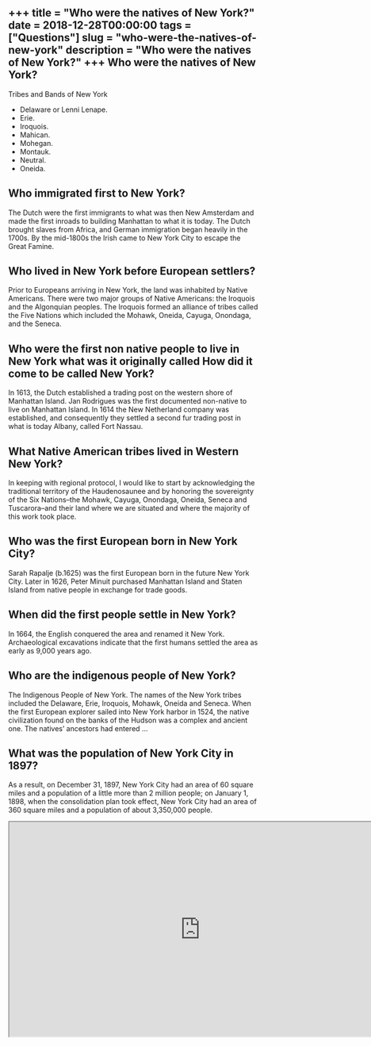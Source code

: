 +++
title = "Who were the natives of New York?"
date = 2018-12-28T00:00:00
tags = ["Questions"]
slug = "who-were-the-natives-of-new-york"
description = "Who were the natives of New York?"
+++
Who were the natives of New York?
---------------------------------

Tribes and Bands of New York

- Delaware or Lenni Lenape.
- Erie.
- Iroquois.
- Mahican.
- Mohegan.
- Montauk.
- Neutral.
- Oneida.

Who immigrated first to New York?
---------------------------------

The Dutch were the first immigrants to what was then New Amsterdam and made the first inroads to building Manhattan to what it is today. The Dutch brought slaves from Africa, and German immigration began heavily in the 1700s. By the mid-1800s the Irish came to New York City to escape the Great Famine.

Who lived in New York before European settlers?
-----------------------------------------------

Prior to Europeans arriving in New York, the land was inhabited by Native Americans. There were two major groups of Native Americans: the Iroquois and the Algonquian peoples. The Iroquois formed an alliance of tribes called the Five Nations which included the Mohawk, Oneida, Cayuga, Onondaga, and the Seneca.

Who were the first non native people to live in New York what was it originally called How did it come to be called New York?
-----------------------------------------------------------------------------------------------------------------------------

In 1613, the Dutch established a trading post on the western shore of Manhattan Island. Jan Rodrigues was the first documented non-native to live on Manhattan Island. In 1614 the New Netherland company was established, and consequently they settled a second fur trading post in what is today Albany, called Fort Nassau.

What Native American tribes lived in Western New York?
------------------------------------------------------

In keeping with regional protocol, I would like to start by acknowledging the traditional territory of the Haudenosaunee and by honoring the sovereignty of the Six Nations–the Mohawk, Cayuga, Onondaga, Oneida, Seneca and Tuscarora–and their land where we are situated and where the majority of this work took place.

Who was the first European born in New York City?
-------------------------------------------------

Sarah Rapalje (b.1625) was the first European born in the future New York City. Later in 1626, Peter Minuit purchased Manhattan Island and Staten Island from native people in exchange for trade goods.

When did the first people settle in New York?
---------------------------------------------

In 1664, the English conquered the area and renamed it New York. Archaeological excavations indicate that the first humans settled the area as early as 9,000 years ago.

Who are the indigenous people of New York?
------------------------------------------

The Indigenous People of New York. The names of the New York tribes included the Delaware, Erie, Iroquois, Mohawk, Oneida and Seneca. When the first European explorer sailed into New York harbor in 1524, the native civilization found on the banks of the Hudson was a complex and ancient one. The natives’ ancestors had entered …

What was the population of New York City in 1897?
-------------------------------------------------

As a result, on December 31, 1897, New York City had an area of 60 square miles and a population of a little more than 2 million people; on January 1, 1898, when the consolidation plan took effect, New York City had an area of 360 square miles and a population of about 3,350,000 people.

<iframe allow="accelerometer; autoplay; clipboard-write; encrypted-media; gyroscope; picture-in-picture" allowfullscreen="" class="__youtube_prefs__  epyt-is-override  no-lazyload" data-no-lazy="1" data-origheight="433" data-origwidth="770" data-skipgform_ajax_framebjll="" height="433" id="_ytid_51216" loading="lazy" src="https://www.youtube.com/embed/oNnBCf-8hMk?enablejsapi=1&autoplay=0&cc_load_policy=0&cc_lang_pref=&iv_load_policy=1&loop=0&modestbranding=0&rel=1&fs=1&playsinline=0&autohide=2&theme=dark&color=red&controls=1&" title="YouTube player" width="770"></iframe>